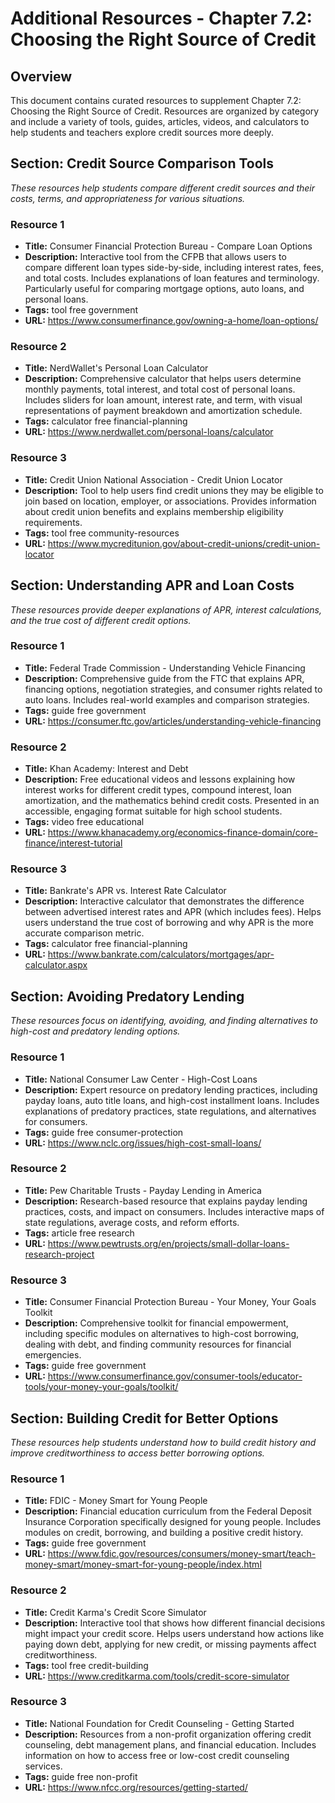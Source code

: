 # Additional Resources - Chapter 7.2: Choosing the Right Source of Credit

## Overview
This document contains curated resources to supplement Chapter 7.2: Choosing the Right Source of Credit. Resources are organized by category and include a variety of tools, guides, articles, videos, and calculators to help students and teachers explore credit sources more deeply.

## Section: Credit Source Comparison Tools

*These resources help students compare different credit sources and their costs, terms, and appropriateness for various situations.*

### Resource 1
- **Title:** Consumer Financial Protection Bureau - Compare Loan Options
- **Description:** Interactive tool from the CFPB that allows users to compare different loan types side-by-side, including interest rates, fees, and total costs. Includes explanations of loan features and terminology. Particularly useful for comparing mortgage options, auto loans, and personal loans.
- **Tags:** tool free government
- **URL:** https://www.consumerfinance.gov/owning-a-home/loan-options/

### Resource 2
- **Title:** NerdWallet's Personal Loan Calculator
- **Description:** Comprehensive calculator that helps users determine monthly payments, total interest, and total cost of personal loans. Includes sliders for loan amount, interest rate, and term, with visual representations of payment breakdown and amortization schedule.
- **Tags:** calculator free financial-planning
- **URL:** https://www.nerdwallet.com/personal-loans/calculator

### Resource 3
- **Title:** Credit Union National Association - Credit Union Locator
- **Description:** Tool to help users find credit unions they may be eligible to join based on location, employer, or associations. Provides information about credit union benefits and explains membership eligibility requirements.
- **Tags:** tool free community-resources
- **URL:** https://www.mycreditunion.gov/about-credit-unions/credit-union-locator

## Section: Understanding APR and Loan Costs

*These resources provide deeper explanations of APR, interest calculations, and the true cost of different credit options.*

### Resource 1
- **Title:** Federal Trade Commission - Understanding Vehicle Financing
- **Description:** Comprehensive guide from the FTC that explains APR, financing options, negotiation strategies, and consumer rights related to auto loans. Includes real-world examples and comparison strategies.
- **Tags:** guide free government
- **URL:** https://consumer.ftc.gov/articles/understanding-vehicle-financing

### Resource 2
- **Title:** Khan Academy: Interest and Debt
- **Description:** Free educational videos and lessons explaining how interest works for different credit types, compound interest, loan amortization, and the mathematics behind credit costs. Presented in an accessible, engaging format suitable for high school students.
- **Tags:** video free educational
- **URL:** https://www.khanacademy.org/economics-finance-domain/core-finance/interest-tutorial

### Resource 3
- **Title:** Bankrate's APR vs. Interest Rate Calculator
- **Description:** Interactive calculator that demonstrates the difference between advertised interest rates and APR (which includes fees). Helps users understand the true cost of borrowing and why APR is the more accurate comparison metric.
- **Tags:** calculator free financial-planning
- **URL:** https://www.bankrate.com/calculators/mortgages/apr-calculator.aspx

## Section: Avoiding Predatory Lending

*These resources focus on identifying, avoiding, and finding alternatives to high-cost and predatory lending options.*

### Resource 1
- **Title:** National Consumer Law Center - High-Cost Loans
- **Description:** Expert resource on predatory lending practices, including payday loans, auto title loans, and high-cost installment loans. Includes explanations of predatory practices, state regulations, and alternatives for consumers.
- **Tags:** guide free consumer-protection
- **URL:** https://www.nclc.org/issues/high-cost-small-loans/

### Resource 2
- **Title:** Pew Charitable Trusts - Payday Lending in America
- **Description:** Research-based resource that explains payday lending practices, costs, and impact on consumers. Includes interactive maps of state regulations, average costs, and reform efforts.
- **Tags:** article free research
- **URL:** https://www.pewtrusts.org/en/projects/small-dollar-loans-research-project

### Resource 3
- **Title:** Consumer Financial Protection Bureau - Your Money, Your Goals Toolkit
- **Description:** Comprehensive toolkit for financial empowerment, including specific modules on alternatives to high-cost borrowing, dealing with debt, and finding community resources for financial emergencies.
- **Tags:** guide free government
- **URL:** https://www.consumerfinance.gov/consumer-tools/educator-tools/your-money-your-goals/toolkit/

## Section: Building Credit for Better Options

*These resources help students understand how to build credit history and improve creditworthiness to access better borrowing options.*

### Resource 1
- **Title:** FDIC - Money Smart for Young People
- **Description:** Financial education curriculum from the Federal Deposit Insurance Corporation specifically designed for young people. Includes modules on credit, borrowing, and building a positive credit history.
- **Tags:** guide free government
- **URL:** https://www.fdic.gov/resources/consumers/money-smart/teach-money-smart/money-smart-for-young-people/index.html

### Resource 2
- **Title:** Credit Karma's Credit Score Simulator
- **Description:** Interactive tool that shows how different financial decisions might impact your credit score. Helps users understand how actions like paying down debt, applying for new credit, or missing payments affect creditworthiness.
- **Tags:** tool free credit-building
- **URL:** https://www.creditkarma.com/tools/credit-score-simulator

### Resource 3
- **Title:** National Foundation for Credit Counseling - Getting Started
- **Description:** Resources from a non-profit organization offering credit counseling, debt management plans, and financial education. Includes information on how to access free or low-cost credit counseling services.
- **Tags:** guide free non-profit
- **URL:** https://www.nfcc.org/resources/getting-started/